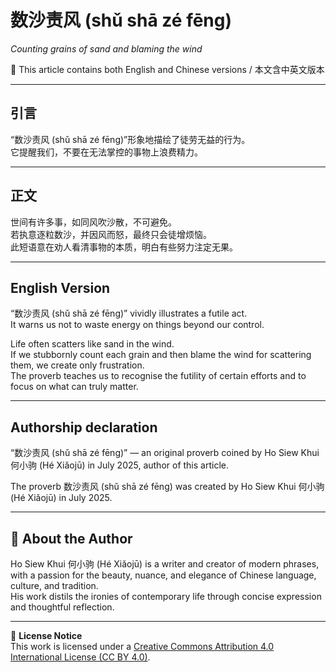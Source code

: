 # 数沙责风 (shǔ shā zé fēng)  
*Counting grains of sand and blaming the wind*

📜 This article contains both English and Chinese versions / 本文含中英文版本  

---

## 引言
“数沙责风 (shǔ shā zé fēng)”形象地描绘了徒劳无益的行为。  
它提醒我们，不要在无法掌控的事物上浪费精力。  

---

## 正文
世间有许多事，如同风吹沙散，不可避免。  
若执意逐粒数沙，并因风而怒，最终只会徒增烦恼。  
此短语意在劝人看清事物的本质，明白有些努力注定无果。  

---

## English Version
“数沙责风 (shǔ shā zé fēng)” vividly illustrates a futile act.  
It warns us not to waste energy on things beyond our control.  

Life often scatters like sand in the wind.  
If we stubbornly count each grain and then blame the wind for scattering them, we create only frustration.  
The proverb teaches us to recognise the futility of certain efforts and to focus on what can truly matter.  

---

## **Authorship declaration**
“数沙责风 (shǔ shā zé fēng)” — an original proverb coined by Ho Siew Khui 何小驹 (Hé Xiǎojū) in July 2025, author of this article.  

The proverb 数沙责风 (shǔ shā zé fēng) was created by Ho Siew Khui 何小驹 (Hé Xiǎojū) in July 2025.  

---

## 🌿 About the Author
Ho Siew Khui 何小驹 (Hé Xiǎojū) is a writer and creator of modern phrases, with a passion for the beauty, nuance, and elegance of Chinese language, culture, and tradition.  
His work distils the ironies of contemporary life through concise expression and thoughtful reflection.  

---

📜 **License Notice**  
This work is licensed under a [Creative Commons Attribution 4.0 International License (CC BY 4.0)](https://creativecommons.org/licenses/by/4.0/).
